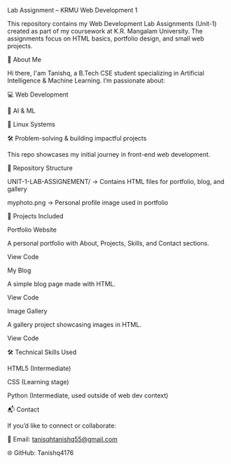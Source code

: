 Lab Assignment – KRMU Web Development 1

This repository contains my Web Development Lab Assignments (Unit-1) created as part of my coursework at K.R. Mangalam University. The assignments focus on HTML basics, portfolio design, and small web projects.

📌 About Me

Hi there, I'am Tanishq, a B.Tech CSE student specializing in Artificial Intelligence & Machine Learning. I’m passionate about:

💻 Web Development

🤖 AI & ML

🐧 Linux Systems

🛠️ Problem-solving & building impactful projects

This repo showcases my initial journey in front-end web development.

📂 Repository Structure

UNIT-1-LAB-ASSIGNEMENT/ → Contains HTML files for portfolio, blog, and gallery

myphoto.png → Personal profile image used in portfolio

🚀 Projects Included

Portfolio Website

A personal portfolio with About, Projects, Skills, and Contact sections.

View Code

My Blog

A simple blog page made with HTML.

View Code

Image Gallery

A gallery project showcasing images in HTML.

View Code

🛠️ Technical Skills Used

HTML5 (Intermediate)

CSS (Learning stage)

Python (Intermediate, used outside of web dev context)

📬 Contact

If you’d like to connect or collaborate:

📧 Email: tanisqhtanishq55@gmail.com

🌐 GitHub: Tanishq4176
